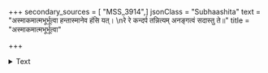 +++
secondary_sources = [ "MSS_3914",]
jsonClass = "Subhaashita"
text = "अस्माकमात्मभूर्भूत्वा हन्तास्मानेव हंसि यत्।  \nरे रे कन्दर्प तन्नित्यम् अनङ्गत्वं सदास्तु ते॥"
title = "अस्माकमात्मभूर्भूत्वा"

+++

<details><summary>Text</summary>

अस्माकमात्मभूर्भूत्वा हन्तास्मानेव हंसि यत्।  
रे रे कन्दर्प तन्नित्यम् अनङ्गत्वं सदास्तु ते॥
</details>
